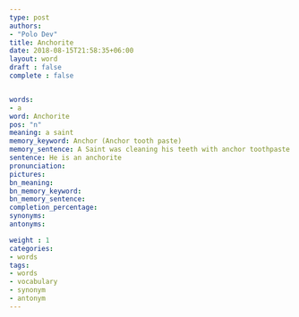```yaml
---
type: post
authors:
- "Polo Dev"
title: Anchorite
date: 2018-08-15T21:58:35+06:00
layout: word
draft : false
complete : false


words:
- a
word: Anchorite
pos: "n"
meaning: a saint
memory_keyword: Anchor (Anchor tooth paste)
memory_sentence: A Saint was cleaning his teeth with anchor toothpaste
sentence: He is an anchorite
pronunciation:
pictures:
bn_meaning: 
bn_memory_keyword: 
bn_memory_sentence:
completion_percentage:
synonyms:
antonyms:

weight : 1
categories:
- words
tags:
- words
- vocabulary
- synonym
- antonym
---
```

